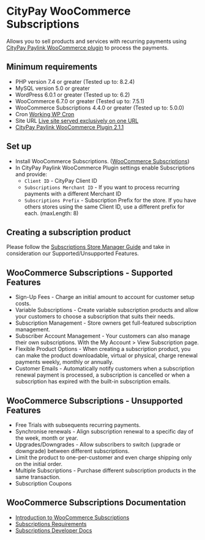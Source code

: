 CityPay WooCommerce Subscriptions
==================================

Allows you to sell products and services with recurring payments using [CityPay Paylink WooCommerce plugin](../readme.md) to process the payments.

## Minimum requirements

* PHP version 7.4 or greater (Tested up to: 8.2.4)
* MySQL version 5.0 or greater 
* WordPress 6.0.1 or greater (Tested up to: 6.2)
* WooCommerce 6.7.0 or greater (Tested up to: 7.5.1)
* WooCommerce Subscriptions 4.4.0 or greater (Tested up to: 5.0.0)
* Cron [Working WP Cron](https://woocommerce.com/document/subscriptions/requirements/#section-2)
* Site URL [Live site served exclusively on one URL](https://woocommerce.com/document/subscriptions-handles-staging-sites/#section-11)
* [CityPay Paylink WooCommerce Plugin 2.1.1](https://github.com/citypay/citypay-paylink-woo-commerce)

## Set up 

* Install WooCommerce Subscriptions. ([WooCommerce Subscriptions](https://woocommerce.com/products/woocommerce-subscriptions))
* In CityPay Paylink WooCommerce Plugin settings enable Subscriptions and provide:
  * ```Client ID``` - CityPay Client ID
  * ```Subscriptions Merchant ID``` - If you want to process recurring payments with a different Merchant ID
  * ```Subscriptions Prefix``` - Subscription Prefix for the store. If you have others stores using the same Client ID, use a different prefix for each. (maxLength: 8)

## Creating a subscription product
Please follow the [Subscriptions Store Manager Guide](https://woocommerce.com/document/subscriptions/store-manager-guide/) and take in consideration our Supported/Unsupported Features.


## WooCommerce Subscriptions - Supported Features

* Sign-Up Fees - Charge an initial amount to account for customer setup costs.
* Variable Subscriptions - Create variable subscription products and allow your customers to choose a subscription that suits their needs.
* Subscription Management - Store owners get full-featured subscription management.
* Subscriber Account Management - Your customers can also manage their own subscriptions. With the My Account > View Subscription page.
* Flexible Product Options - When creating a subscription product, you can make the product downloadable, virtual or physical, charge renewal payments weekly, monthly or annually.
* Customer Emails - Automatically notify customers when a subscription renewal payment is processed, a subscription is cancelled or when a subscription has expired with the built-in subscription emails.


##  WooCommerce Subscriptions - Unsupported Features

* Free Trials with subsequents recurring payments.
* Synchronise renewals - Align subscription renewal to a specific day of the week, month or year.
* Upgrades/Downgrades - Allow subscribers to switch (upgrade or downgrade) between different subscriptions.
* Limit the product to one-per-customer and even charge shipping only on the initial order.
* Multiple Subscriptions - Purchase different subscription products in the same transaction.
* Subscription Coupons

## WooCommerce Subscriptions Documentation
* [Introduction to WooCommerce Subscriptions](https://woocommerce.com/document/subscriptions/)
* [Subscriptions Requirements](https://woocommerce.com/document/subscriptions/requirements/)
* [Subscriptions Developer Docs](https://woocommerce.com/documentation/plugins/woocommerce/woocommerce-extensions/woocommerce-subscriptions/developer-docs/)